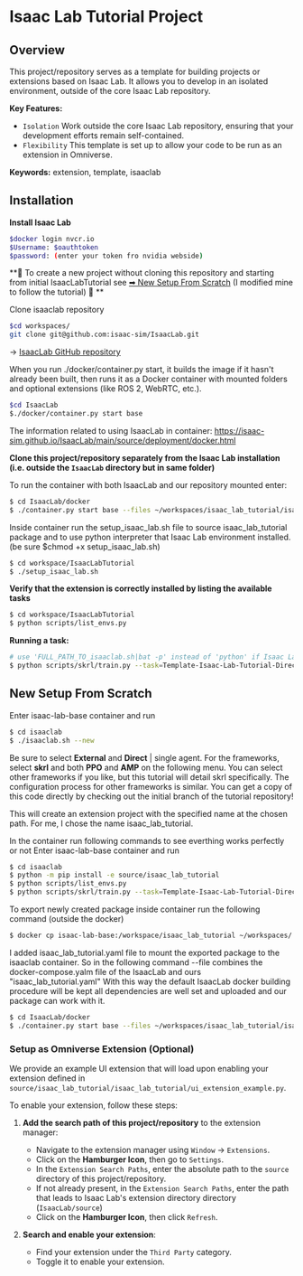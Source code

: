 # Isaac Lab Tutorial Project

## Overview

This project/repository serves as a template for building projects or extensions based on Isaac Lab.
It allows you to develop in an isolated environment, outside of the core Isaac Lab repository.

**Key Features:**

- `Isolation` Work outside the core Isaac Lab repository, ensuring that your development efforts remain self-contained.
- `Flexibility` This template is set up to allow your code to be run as an extension in Omniverse.

**Keywords:** extension, template, isaaclab

## Installation

**Install Isaac Lab**

```bash
$docker login nvcr.io
$Username: $oauthtoken
$password: (enter your token fro nvidia webside)
```
**🔵 To create a new project without cloning this repository and starting from initial IsaacLabTutorial see [➡ New Setup From Scratch](#new-setup-from-scratch) (I modified mine to follow the tutorial) 🔵 **



Clone isaaclab repository
```bash
$cd workspaces/
git clone git@github.com:isaac-sim/IsaacLab.git
```
-> [IsaacLab GitHub repository](https://github.com/isaac-sim/IsaacLab)

When you run ./docker/container.py start, it builds the image if it hasn't already been built, then runs it as a Docker container with mounted folders and optional extensions (like ROS 2, WebRTC, etc.).

```bash
$cd IsaacLab
$./docker/container.py start base
```

The information related to using IsaacLab in container:
https://isaac-sim.github.io/IsaacLab/main/source/deployment/docker.html


**Clone this project/repository separately from the Isaac Lab installation (i.e. outside the `IsaacLab` directory but in same folder)**

To run the container with both IsaacLab and our repository mounted enter:

```bash
$ cd IsaacLab/docker
$ ./container.py start base --files ~/workspaces/isaac_lab_tutorial/isaac_lab_tutorial.yaml
```

Inside container run the setup_isaac_lab.sh file to source isaac_lab_tutorial package and to use python interpreter that  Isaac Lab environment installed. (be sure $chmod +x setup_isaac_lab.sh)

```bash
$ cd workspace/IsaacLabTutorial
$ ./setup_isaac_lab.sh
```

**Verify that the extension is correctly installed by listing the available tasks**

```bash
$ cd workspace/IsaacLabTutorial
$ python scripts/list_envs.py
```

**Running a task:**

```bash
# use 'FULL_PATH_TO_isaaclab.sh|bat -p' instead of 'python' if Isaac Lab is not installed in Python venv or conda
$ python scripts/skrl/train.py --task=Template-Isaac-Lab-Tutorial-Direct-v0
```


## New Setup From Scratch

Enter isaac-lab-base container and run
```bash
$ cd isaaclab
$ ./isaaclab.sh --new
```
Be sure to select **External** and **Direct** | single agent. For the frameworks, select **skrl** and both **PPO** and **AMP** on the following menu. You can select other frameworks if you like, but this tutorial will detail skrl specifically. The configuration process for other frameworks is similar. You can get a copy of this code directly by checking out the initial branch of the tutorial repository!

This will create an extension project with the specified name at the chosen path. For me, I chose the name isaac_lab_tutorial.

In the container run following commands to see everthing works perfectly or not
Enter isaac-lab-base container and run
```bash
$ cd isaaclab
$ python -m pip install -e source/isaac_lab_tutorial
$ python scripts/list_envs.py
$ python scripts/skrl/train.py --task=Template-Isaac-Lab-Tutorial-Direct-v0
```
To export newly created package inside container run the following command (outside the docker)

```bash
$ docker cp isaac-lab-base:/workspace/isaac_lab_tutorial ~/workspaces/
```

I added isaac_lab_tutorial.yaml file to mount the exported package to the isaaclab container. So in the following command --file combines the docker-compose.yalm file of the IsaacLab and ours "isaac_lab_tutorial.yaml" With this way the  default IsaacLab docker building procedure will be kept all dependencies are well set and uploaded and our package can work with it.

```bash
$ cd IsaacLab/docker
$ ./container.py start base --files ~/workspaces/isaac_lab_tutorial/isaac_lab_tutorial.yaml
```



### Setup as Omniverse Extension (Optional)

We provide an example UI extension that will load upon enabling your extension defined in `source/isaac_lab_tutorial/isaac_lab_tutorial/ui_extension_example.py`.

To enable your extension, follow these steps:

1. **Add the search path of this project/repository** to the extension manager:
    - Navigate to the extension manager using `Window` -> `Extensions`.
    - Click on the **Hamburger Icon**, then go to `Settings`.
    - In the `Extension Search Paths`, enter the absolute path to the `source` directory of this project/repository.
    - If not already present, in the `Extension Search Paths`, enter the path that leads to Isaac Lab's extension directory directory (`IsaacLab/source`)
    - Click on the **Hamburger Icon**, then click `Refresh`.

2. **Search and enable your extension**:
    - Find your extension under the `Third Party` category.
    - Toggle it to enable your extension.


